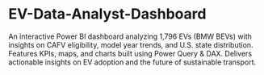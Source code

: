 # EV-Data-Analyst-Dashboard
An interactive Power BI dashboard analyzing 1,796 EVs (BMW BEVs) with insights on CAFV eligibility, model year trends, and U.S. state distribution. Features KPIs, maps, and charts built using Power Query &amp; DAX. Delivers actionable insights on EV adoption and the future of sustainable transport.
